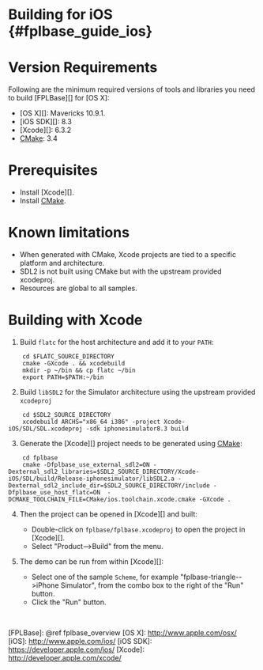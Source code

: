 Building for iOS    {#fplbase_guide_ios}
================

# Version Requirements

Following are the minimum required versions of tools and libraries you
need to build [FPLBase][] for [OS X]:

   * [OS X][]: Mavericks 10.9.1.
   * [iOS SDK][]: 8.3
   * [Xcode][]: 6.3.2
   * [CMake][]: 3.4

# Prerequisites

   * Install [Xcode][].
   * Install [CMake][].

# Known limitations

- When generated with CMake, Xcode projects are tied to a specific
  platform and architecture.
- SDL2 is not built using CMake but with the upstream provided
  xcodeproj.
- Resources are global to all samples.

# Building with Xcode

1. Build `flatc` for the host architecture and add it to your `PATH`:
~~~{.sh}
    cd $FLATC_SOURCE_DIRECTORY
    cmake -GXcode . && xcodebuild
    mkdir -p ~/bin && cp flatc ~/bin
    export PATH=$PATH:~/bin
~~~

2. Build `libSDL2` for the Simulator architecture using the upstream
   provided `xcodeproj`
~~~{.sh}
    cd $SDL2_SOURCE_DIRECTORY
    xcodebuild ARCHS="x86_64 i386" -project Xcode-iOS/SDL/SDL.xcodeproj -sdk iphonesimulator8.3 build
~~~~

3. Generate the [Xcode][] project needs to be generated using [CMake][]:
~~~{.sh}
    cd fplbase
    cmake -Dfplbase_use_external_sdl2=ON -Dexternal_sdl2_libraries=$SDL2_SOURCE_DIRECTORY/Xcode-iOS/SDL/build/Release-iphonesimulator/libSDL2.a -Dexternal_sdl2_include_dir=$SDL2_SOURCE_DIRECTORY/include -Dfplbase_use_host_flatc=ON  -DCMAKE_TOOLCHAIN_FILE=CMake/ios.toolchain.xcode.cmake -GXcode .
~~~

4. Then the project can be opened in [Xcode][] and built:

   * Double-click on `fplbase/fplbase.xcodeproj` to open the project in
     [Xcode][].
   * Select "Product-->Build" from the menu.

5. The demo can be run from within [Xcode][]:

   * Select one of the sample `Scheme`, for example
     "fplbase-triangle-->iPhone Simulator", from the combo box to the right of the
     "Run" button.
   * Click the "Run" button.

<br>

  [CMake]: http://www.cmake.org
  [FPLBase]: @ref fplbase_overview
  [OS X]: http://www.apple.com/osx/
  [iOS]: http://www.apple.com/ios/
  [iOS SDK]: https://developer.apple.com/ios/
  [Xcode]: http://developer.apple.com/xcode/
